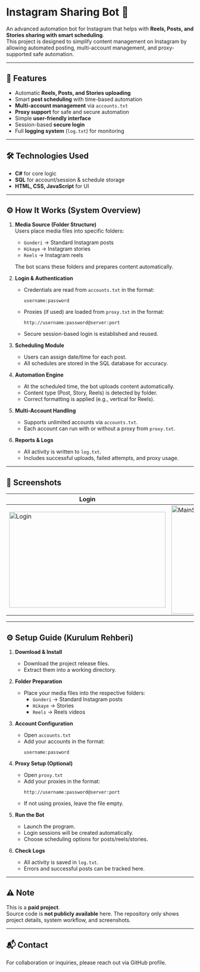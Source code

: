 # Instagram Sharing Bot 🚀

An advanced automation bot for Instagram that helps with **Reels, Posts, and Stories sharing with smart scheduling**.  
This project is designed to simplify content management on Instagram by allowing automated posting, multi-account management, and proxy-supported safe automation.  

---

## 🔑 Features
- Automatic **Reels, Posts, and Stories uploading**  
- Smart **post scheduling** with time-based automation  
- **Multi-account management** via `accounts.txt`  
- **Proxy support** for safe and secure automation  
- Simple **user-friendly interface**  
- Session-based **secure login**  
- Full **logging system** (`log.txt`) for monitoring  

---

## 🛠️ Technologies Used
- **C#** for core logic  
- **SQL** for account/session & schedule storage  
- **HTML, CSS, JavaScript** for UI  

---

## ⚙️ How It Works (System Overview)

1. **Media Source (Folder Structure)**  
   Users place media files into specific folders:  
   - `Gonderi` → Standard Instagram posts  
   - `Hikaye` → Instagram stories  
   - `Reels` → Instagram reels  

   The bot scans these folders and prepares content automatically.  

2. **Login & Authentication**  
   - Credentials are read from `accounts.txt` in the format:  
     ```
     username:password
     ```  
   - Proxies (if used) are loaded from `proxy.txt` in the format:  
     ```
     http://username:password@server:port
     ```  
   - Secure session-based login is established and reused.  

3. **Scheduling Module**  
   - Users can assign date/time for each post.  
   - All schedules are stored in the SQL database for accuracy.  

4. **Automation Engine**  
   - At the scheduled time, the bot uploads content automatically.  
   - Content type (Post, Story, Reels) is detected by folder.  
   - Correct formatting is applied (e.g., vertical for Reels).  

5. **Multi-Account Handling**  
   - Supports unlimited accounts via `accounts.txt`.  
   - Each account can run with or without a proxy from `proxy.txt`.  

6. **Reports & Logs**  
   - All activity is written to `log.txt`.  
   - Includes successful uploads, failed attempts, and proxy usage.  

---

## 📸 Screenshots  

| Login | Main Screen | Start |
|-------|-------------|-------|
| <img width="420" height="257" alt="Login" src="https://github.com/user-attachments/assets/f24a87e5-fb42-467d-9485-e82c6689663d" /> | <img width="420" height="290" alt="MainScreen" src="https://github.com/user-attachments/assets/aecb3faa-2dd9-41a3-ac70-956defc12ea0" /> | <img width="420" height="290" alt="Start" src="https://github.com/user-attachments/assets/8b0fcc9d-8cce-4c38-acfd-0ddbd32f0559" /> |

---

## ⚙️ Setup Guide (Kurulum Rehberi)

1. **Download & Install**  
   - Download the project release files.  
   - Extract them into a working directory.  

2. **Folder Preparation**  
   - Place your media files into the respective folders:  
     - `Gonderi` → Standard Instagram posts  
     - `Hikaye` → Stories  
     - `Reels` → Reels videos  

3. **Account Configuration**  
   - Open `accounts.txt`  
   - Add your accounts in the format:  
     ```
     username:password
     ```  

4. **Proxy Setup (Optional)**  
   - Open `proxy.txt`  
   - Add your proxies in the format:  
     ```
     http://username:password@server:port
     ```  
   - If not using proxies, leave the file empty.  

5. **Run the Bot**  
   - Launch the program.  
   - Login sessions will be created automatically.  
   - Choose scheduling options for posts/reels/stories.  

6. **Check Logs**  
   - All activity is saved in `log.txt`.  
   - Errors and successful posts can be tracked here.  

---

## ⚠️ Note
This is a **paid project**.  
Source code is **not publicly available** here. The repository only shows project details, system workflow, and screenshots.  

---

## 📬 Contact
For collaboration or inquiries, please reach out via GitHub profile.  
